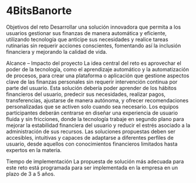 # 4BitsBanorte
Objetivos del reto
Desarrollar una solución innovadora que permita a los usuarios gestionar sus finanzas de
manera automática y eficiente, utilizando tecnología que anticipe sus necesidades y realice
tareas rutinarias sin requerir acciones conscientes, fomentando así la inclusión financiera y
mejorando la calidad de vida.

Alcance – Impacto del proyecto
La idea central del reto es aprovechar el poder de la tecnología, como el aprendizaje
automático y la automatización de procesos, para crear una plataforma o aplicación que
gestione aspectos clave de las finanzas personales sin requerir intervención continua por parte
del usuario. Esta solución debería poder aprender de los hábitos financieros del usuario,
predecir sus necesidades, realizar pagos, transferencias, ajustarse de manera autónoma, y
ofrecer recomendaciones personalizadas que se activen solo cuando sea necesario.
Los equipos participantes deberán centrarse en diseñar una experiencia de usuario fluida y sin
fricciones, donde la tecnología trabaje en segundo plano para mejorar la estabilidad financiera
del usuario y reducir el estrés asociado a la administración de sus recursos. Las soluciones
propuestas deben ser accesibles, intuitivas y capaces de adaptarse a diferentes perfiles de
usuario, desde aquellos con conocimientos financieros limitados hasta expertos en la materia.

Tiempo de implementación
La propuesta de solución más adecuada para este reto está programada para ser
implementada en la empresa en un plazo de 3 a 5 años.
